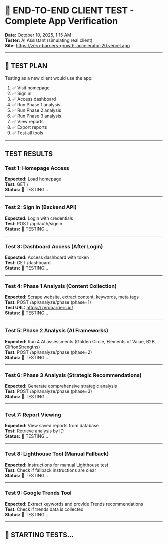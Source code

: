 # 🧪 END-TO-END CLIENT TEST - Complete App Verification

**Date:** October 10, 2025, 1:15 AM  
**Tester:** AI Assistant (simulating real client)  
**Site:** https://zero-barriers-growth-accelerator-20.vercel.app

---

## 🎯 TEST PLAN

Testing as a new client would use the app:
1. ✅ Visit homepage
2. ✅ Sign in
3. ✅ Access dashboard
4. ✅ Run Phase 1 analysis
5. ✅ Run Phase 2 analysis
6. ✅ Run Phase 3 analysis
7. ✅ View reports
8. ✅ Export reports
9. ✅ Test all tools

---

## TEST RESULTS

### **Test 1: Homepage Access**
**Expected:** Load homepage  
**Test:** GET /  
**Status:** 🧪 TESTING...

---

### **Test 2: Sign In (Backend API)**
**Expected:** Login with credentials  
**Test:** POST /api/auth/signin  
**Status:** 🧪 TESTING...

---

### **Test 3: Dashboard Access (After Login)**
**Expected:** Access dashboard with token  
**Test:** GET /dashboard  
**Status:** 🧪 TESTING...

---

### **Test 4: Phase 1 Analysis (Content Collection)**
**Expected:** Scrape website, extract content, keywords, meta tags  
**Test:** POST /api/analyze/phase (phase=1)  
**Test URL:** https://zerobarriers.io/  
**Status:** 🧪 TESTING...

---

### **Test 5: Phase 2 Analysis (AI Frameworks)**
**Expected:** Run 4 AI assessments (Golden Circle, Elements of Value, B2B, CliftonStrengths)  
**Test:** POST /api/analyze/phase (phase=2)  
**Status:** 🧪 TESTING...

---

### **Test 6: Phase 3 Analysis (Strategic Recommendations)**
**Expected:** Generate comprehensive strategic analysis  
**Test:** POST /api/analyze/phase (phase=3)  
**Status:** 🧪 TESTING...

---

### **Test 7: Report Viewing**
**Expected:** View saved reports from database  
**Test:** Retrieve analysis by ID  
**Status:** 🧪 TESTING...

---

### **Test 8: Lighthouse Tool (Manual Fallback)**
**Expected:** Instructions for manual Lighthouse test  
**Test:** Check if fallback instructions are clear  
**Status:** 🧪 TESTING...

---

### **Test 9: Google Trends Tool**
**Expected:** Extract keywords and provide Trends recommendations  
**Test:** Check if trends data is collected  
**Status:** 🧪 TESTING...

---

## 🚀 STARTING TESTS...

